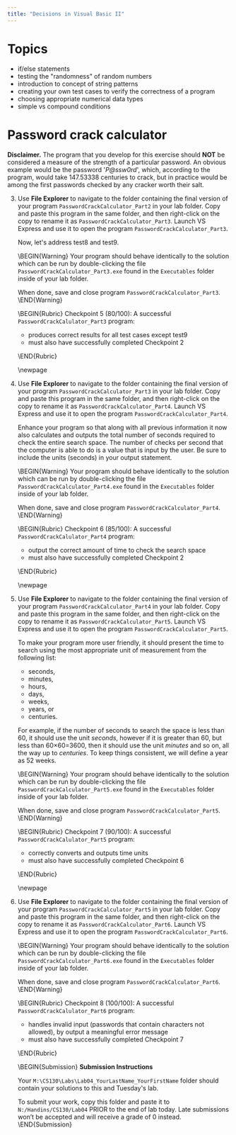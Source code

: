 ```yaml
---
title: "Decisions in Visual Basic II"
---
```


# Topics

* if/else statements
* testing the "randomness" of random numbers
* introduction to concept of string patterns
* creating your own test cases to verify the correctness of a program
* choosing appropriate numerical data types
* simple vs compound conditions

# Password crack calculator

**Disclaimer.** The program that you develop for this exercise should **NOT** be
considered a measure of the strength of a particular password. An obvious
example would be the password '*P@ssw0rd*', which, according to the program,
would take 147.53338 centuries to crack, but in practice would be among the
first passwords checked by any cracker worth their salt.

3. Use **File Explorer** to navigate to the folder containing the final version
   of your program `PasswordCrackCalculator_Part2` in your lab folder. Copy and
   paste this program in the same folder, and then right-click on the copy to
   rename it as `PasswordCrackCalculator_Part3`. Launch VS Express and use it to
   open the program `PasswordCrackCalculator_Part3`.

   Now, let's address test8 and test9.

   \BEGIN{Warning}
   Your program should behave identically to the solution which can be run by
   double-clicking the file `PasswordCrackCalculator_Part3.exe` found in the
   `Executables` folder inside of your lab folder.

   When done, save and close program `PasswordCrackCalculator_Part3`.
   \END{Warning}

   \BEGIN{Rubric}
   Checkpoint 5 (80/100): A successful `PasswordCrackCalulator_Part3` program:

   * produces correct results for all test cases except test9
   * must also have successfully completed Checkpoint 2

   \END{Rubric}

   \newpage

1. Use **File Explorer** to navigate to the folder containing the final version
   of your program `PasswordCrackCalculator_Part3` in your lab folder. Copy and
   paste this program in the same folder, and then right-click on the copy to
   rename it as `PasswordCrackCalculator_Part4`. Launch VS Express and use it to
   open the program `PasswordCrackCalculator_Part4`.

   Enhance your program so that along with all previous information it now also
   calculates and outputs the total number of seconds required to check the
   entire search space. The number of checks per second that the computer is
   able to do is a value that is input by the user. Be sure to include the units
   (seconds) in your output statement.

   \BEGIN{Warning}
   Your program should behave identically to the solution which can be run by
   double-clicking the file `PasswordCrackCalculator_Part4.exe` found in the
   `Executables` folder inside of your lab folder.

   When done, save and close program `PasswordCrackCalculator_Part4`.
   \END{Warning}

   \BEGIN{Rubric}
   Checkpoint 6 (85/100): A successful `PasswordCrackCalulator_Part4` program:

   * output the correct amount of time to check the search space
   * must also have successfully completed Checkpoint 2

   \END{Rubric}

   \newpage

1. Use **File Explorer** to navigate to the folder containing the final version
   of your program `PasswordCrackCalculator_Part4` in your lab folder. Copy and
   paste this program in the same folder, and then right-click on the copy to
   rename it as `PasswordCrackCalculator_Part5`. Launch VS Express and use it to
   open the program `PasswordCrackCalculator_Part5`.

   To make your program more user friendly, it should present the time to search
   using the most appropriate unit of measurement from the following list:

   * seconds,
   * minutes,
   * hours,
   * days,
   * weeks,
   * years, or
   * centuries.

   For example, if the number of seconds to search the space is less than 60, it
   should use the unit *seconds*, however if it is greater than 60, but less
   than 60&times;60=3600, then it should use the unit *minutes* and so on, all
   the way up to *centuries*. To keep things consistent, we will define a year
   as 52 weeks.

   \BEGIN{Warning}
   Your program should behave identically to the solution which can be run by
   double-clicking the file `PasswordCrackCalculator_Part5.exe` found in the
   `Executables` folder inside of your lab folder.

   When done, save and close program `PasswordCrackCalculator_Part5`.
   \END{Warning}

   \BEGIN{Rubric}
   Checkpoint 7 (90/100): A successful `PasswordCrackCalulator_Part5` program:

   * correctly converts and outputs time units
   * must also have successfully completed Checkpoint 6

   \END{Rubric}

   \newpage

1. Use **File Explorer** to navigate to the folder containing the final version
   of your program `PasswordCrackCalculator_Part5` in your lab folder. Copy and
   paste this program in the same folder, and then right-click on the copy to
   rename it as `PasswordCrackCalculator_Part6`. Launch VS Express and use it to
   open the program `PasswordCrackCalculator_Part6`.

   \BEGIN{Warning}
   Your program should behave identically to the solution which can be run by
   double-clicking the file `PasswordCrackCalculator_Part6.exe` found in the
   `Executables` folder inside of your lab folder.

   When done, save and close program `PasswordCrackCalculator_Part6`.
   \END{Warning}

   \BEGIN{Rubric}
   Checkpoint 8 (100/100): A successful `PasswordCrackCalulator_Part6` program:

   * handles invalid input (passwords that contain characters not allowed), by
     output a meaningful error message
   * must also have successfully completed Checkpoint 7

   \END{Rubric}

   \BEGIN{Submission}
   **Submission Instructions**

   Your `M:\CS130\Labs\Lab04_YourLastName_YourFirstName` folder should contain
   your solutions to this and Tuesday's lab.

   To submit your work, copy this folder and paste it to
   `N:/Handins/CS130/Lab04` PRIOR to the end of lab today. Late submissions
   won’t be accepted and will receive a grade of 0 instead.
  \END{Submission}
